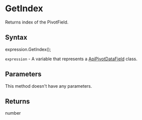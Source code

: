 # GetIndex

Returns index of the PivotField.

## Syntax

expression.GetIndex();

`expression` - A variable that represents a [ApiPivotDataField](../ApiPivotDataField.md) class.

## Parameters

This method doesn't have any parameters.

## Returns

number